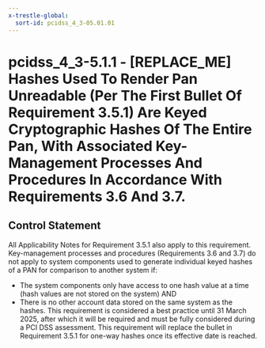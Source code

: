 ```yaml
---
x-trestle-global:
  sort-id: pcidss_4_3-05.01.01
---
```


# pcidss_4_3-5.1.1 - \[REPLACE_ME\] Hashes Used To Render Pan Unreadable (Per The First Bullet Of Requirement 3.5.1) Are Keyed Cryptographic Hashes Of The Entire Pan, With Associated Key-Management Processes And Procedures In Accordance With Requirements 3.6 And 3.7.

## Control Statement

All Applicability Notes for Requirement 3.5.1 also apply to this requirement.
Key-management processes and procedures (Requirements 3.6 and 3.7) do not apply to
system components used to generate individual keyed hashes of a PAN for comparison to
another system if:
- The system components only have access to one hash value at a time (hash values are
not stored on the system)
AND
- There is no other account data stored on the same system as the hashes.
This requirement is considered a best practice until 31 March 2025, after which it will
be required and must be fully considered during a PCI DSS assessment. This requirement
will replace the bullet in Requirement 3.5.1 for one-way hashes once its effective date
is reached.
